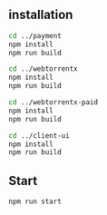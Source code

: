 ## installation
```bash
cd ../payment
npm install
npm run build

cd ../webtorrentx
npm install
npm run build

cd ../webtorrentx-paid
npm install
npm run build

cd ../client-ui
npm install
npm run build
```

## Start
```bash
npm run start
```
